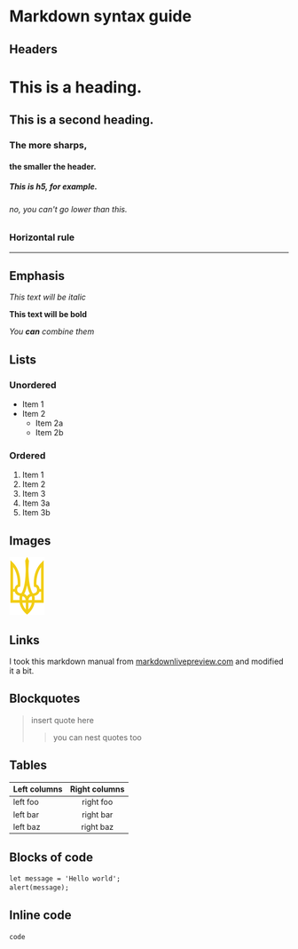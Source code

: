 # Markdown syntax guide

## Headers

# This is a heading.
## This is a second heading.
### The more sharps,
#### the smaller the header.
##### This is h5, for example.
###### no, you can't go lower than this.

### Horizontal rule

-----

## Emphasis

*This text will be italic*

**This text will be bold**

*You **can** combine them*

## Lists

### Unordered

* Item 1
* Item 2
  * Item 2a
  * Item 2b

### Ordered

1. Item 1
1. Item 2
1. Item 3
  1. Item 3a
  1. Item 3b

## Images

![This is an alt text.](../img/trezub.svg "This is a sample image.")

## Links

I took this markdown manual from [markdownlivepreview.com](https://markdownlivepreview.com) and modified it a bit.

## Blockquotes

> insert quote here
>> you can nest quotes too

## Tables

| Left columns | Right columns |
| ------------ | :-----------: |
| left foo     |   right foo   |
| left bar     |   right bar   |
| left baz     |   right baz   |

## Blocks of code

```
let message = 'Hello world';
alert(message);
```

## Inline code

`code`

